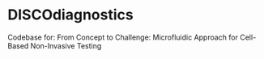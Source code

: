 # DISCOdiagnostics
Codebase for: From Concept to Challenge: Microfluidic Approach for Cell-Based Non-Invasive Testing
